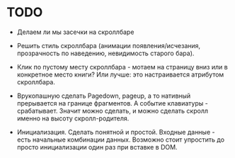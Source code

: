 # TODO

- Делаем ли мы засечки на скроллбаре
- Решить стиль скроллбара (анимации появления/исчезания, прозрачность по наведению,
  невидимость старого бара).

- Клик по пустому месту скроллбара - мотаем на страницу вниз или в конкретное место книги?
  Или лучше: это настраивается атрибутом скроллбара.

- Врукопашную сделать Pagedown, pageup, а то нативный прерывается на границе фрагментов. А событие клавиатуры - срабатывает. Значит можно сделать, и можно сделать скролл именно на высоту скролл-родителя.

- Инициализация. Сделать понятной и простой. Входные данные - есть начальные комбинации данных. Возможно стоит упростить до просто инициализации один раз при вставке в DOM.
